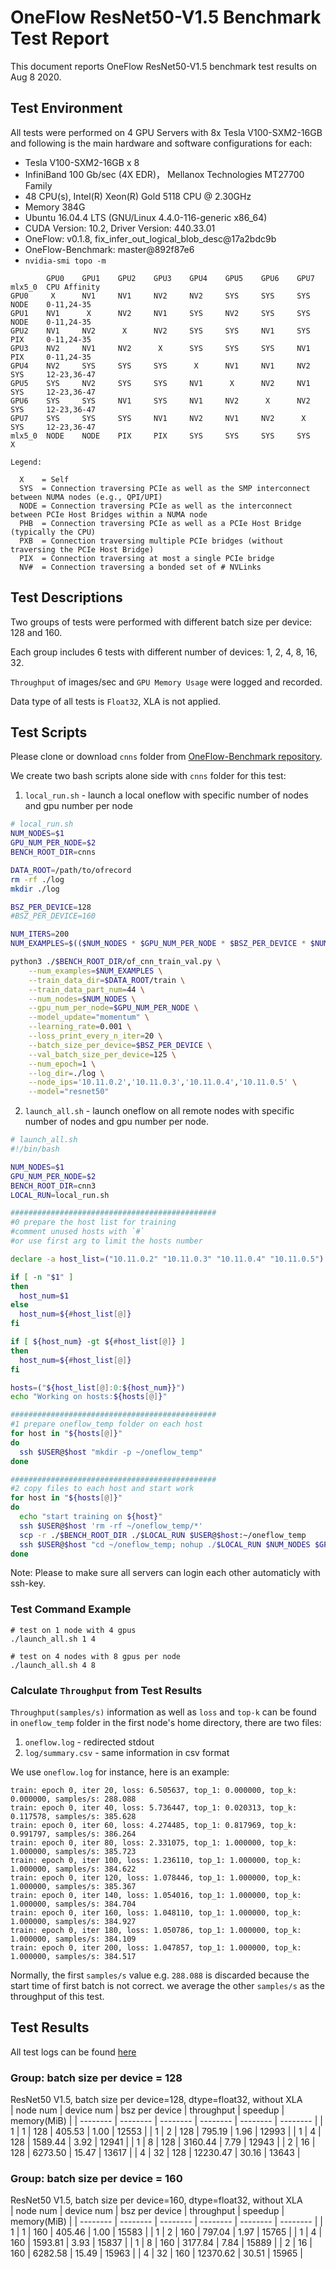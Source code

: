# OneFlow ResNet50-V1.5 Benchmark Test Report
This document reports OneFlow ResNet50-V1.5 benchmark test results on Aug 8 2020. 

## Test Environment
All tests were performed on 4 GPU Servers with 8x Tesla V100-SXM2-16GB and following is the main hardware and software configurations for each:  
- Tesla V100-SXM2-16GB x 8
- InfiniBand 100 Gb/sec (4X EDR)， Mellanox Technologies MT27700 Family
- 48 CPU(s), Intel(R) Xeon(R) Gold 5118 CPU @ 2.30GHz
- Memory 384G
- Ubuntu 16.04.4 LTS (GNU/Linux 4.4.0-116-generic x86_64)
- CUDA Version: 10.2, Driver Version: 440.33.01
- OneFlow: v0.1.8, fix_infer_out_logical_blob_desc@17a2bdc9b
- OneFlow-Benchmark: master@892f87e6
- `nvidia-smi topo -m`
```
        GPU0    GPU1    GPU2    GPU3    GPU4    GPU5    GPU6    GPU7    mlx5_0  CPU Affinity
GPU0     X      NV1     NV1     NV2     NV2     SYS     SYS     SYS     NODE    0-11,24-35
GPU1    NV1      X      NV2     NV1     SYS     NV2     SYS     SYS     NODE    0-11,24-35
GPU2    NV1     NV2      X      NV2     SYS     SYS     NV1     SYS     PIX     0-11,24-35
GPU3    NV2     NV1     NV2      X      SYS     SYS     SYS     NV1     PIX     0-11,24-35
GPU4    NV2     SYS     SYS     SYS      X      NV1     NV1     NV2     SYS     12-23,36-47
GPU5    SYS     NV2     SYS     SYS     NV1      X      NV2     NV1     SYS     12-23,36-47
GPU6    SYS     SYS     NV1     SYS     NV1     NV2      X      NV2     SYS     12-23,36-47
GPU7    SYS     SYS     SYS     NV1     NV2     NV1     NV2      X      SYS     12-23,36-47
mlx5_0  NODE    NODE    PIX     PIX     SYS     SYS     SYS     SYS      X

Legend:

  X    = Self
  SYS  = Connection traversing PCIe as well as the SMP interconnect between NUMA nodes (e.g., QPI/UPI)
  NODE = Connection traversing PCIe as well as the interconnect between PCIe Host Bridges within a NUMA node
  PHB  = Connection traversing PCIe as well as a PCIe Host Bridge (typically the CPU)
  PXB  = Connection traversing multiple PCIe bridges (without traversing the PCIe Host Bridge)
  PIX  = Connection traversing at most a single PCIe bridge
  NV#  = Connection traversing a bonded set of # NVLinks

```

## Test Descriptions
Two groups of tests were performed with different batch size per device: 128 and 160.

Each group includes 6 tests with different number of devices: 1, 2, 4, 8, 16, 32.

`Throughput` of images/sec and `GPU Memory Usage` were logged and recorded.

Data type of all tests is `Float32`, XLA is not applied.

## Test Scripts
Please clone or download `cnns` folder from [OneFlow-Benchmark repository](https://github.com/Oneflow-Inc/OneFlow-Benchmark/tree/master/Classification/cnns). 

We create two bash scripts alone side with `cnns` folder for this test:
1. `local_run.sh` - launch a local oneflow with specific number of nodes and gpu number per node
```bash
# local_run.sh
NUM_NODES=$1
GPU_NUM_PER_NODE=$2
BENCH_ROOT_DIR=cnns

DATA_ROOT=/path/to/ofrecord
rm -rf ./log
mkdir ./log

BSZ_PER_DEVICE=128 
#BSZ_PER_DEVICE=160

NUM_ITERS=200
NUM_EXAMPLES=$(($NUM_NODES * $GPU_NUM_PER_NODE * $BSZ_PER_DEVICE * $NUM_ITERS))

python3 ./$BENCH_ROOT_DIR/of_cnn_train_val.py \
    --num_examples=$NUM_EXAMPLES \
    --train_data_dir=$DATA_ROOT/train \
    --train_data_part_num=44 \
    --num_nodes=$NUM_NODES \
    --gpu_num_per_node=$GPU_NUM_PER_NODE \
    --model_update="momentum" \
    --learning_rate=0.001 \
    --loss_print_every_n_iter=20 \
    --batch_size_per_device=$BSZ_PER_DEVICE \
    --val_batch_size_per_device=125 \
    --num_epoch=1 \
    --log_dir=./log \
    --node_ips='10.11.0.2','10.11.0.3','10.11.0.4','10.11.0.5' \
    --model="resnet50"
```
2. `launch_all.sh` - launch oneflow on all remote nodes with specific number of nodes and gpu number per node.
```bash
# launch_all.sh
#!/bin/bash

NUM_NODES=$1
GPU_NUM_PER_NODE=$2
BENCH_ROOT_DIR=cnn3
LOCAL_RUN=local_run.sh

##############################################
#0 prepare the host list for training
#comment unused hosts with `#`
#or use first arg to limit the hosts number

declare -a host_list=("10.11.0.2" "10.11.0.3" "10.11.0.4" "10.11.0.5")

if [ -n "$1" ]
then
  host_num=$1
else
  host_num=${#host_list[@]}
fi

if [ ${host_num} -gt ${#host_list[@]} ]
then
  host_num=${#host_list[@]}
fi

hosts=("${host_list[@]:0:${host_num}}")
echo "Working on hosts:${hosts[@]}"

##############################################
#1 prepare oneflow_temp folder on each host
for host in "${hosts[@]}"
do
  ssh $USER@$host "mkdir -p ~/oneflow_temp"
done

##############################################
#2 copy files to each host and start work
for host in "${hosts[@]}"
do
  echo "start training on ${host}"
  ssh $USER@$host 'rm -rf ~/oneflow_temp/*'
  scp -r ./$BENCH_ROOT_DIR ./$LOCAL_RUN $USER@$host:~/oneflow_temp
  ssh $USER@$host "cd ~/oneflow_temp; nohup ./$LOCAL_RUN $NUM_NODES $GPU_NUM_PER_NODE 1>oneflow.log 2>&1 </dev/null &"
done
```

Note: Please to make sure all servers can login each other automaticly with ssh-key.

### Test Command Example
```
# test on 1 node with 4 gpus
./launch_all.sh 1 4

# test on 4 nodes with 8 gpus per node
./launch_all.sh 4 8
```

### Calculate `Throughput` from Test Results
`Throughput(samples/s)` information as well as `loss` and `top-k` can be found in `oneflow_temp` folder in the first node's home directory, there are two files:
1. `oneflow.log` - redirected stdout 
2. `log/summary.csv` - same information in csv format 

We use `oneflow.log` for instance, here is an example:
```
train: epoch 0, iter 20, loss: 6.505637, top_1: 0.000000, top_k: 0.000000, samples/s: 288.088
train: epoch 0, iter 40, loss: 5.736447, top_1: 0.020313, top_k: 0.117578, samples/s: 385.628
train: epoch 0, iter 60, loss: 4.274485, top_1: 0.817969, top_k: 0.991797, samples/s: 386.264
train: epoch 0, iter 80, loss: 2.331075, top_1: 1.000000, top_k: 1.000000, samples/s: 385.723
train: epoch 0, iter 100, loss: 1.236110, top_1: 1.000000, top_k: 1.000000, samples/s: 384.622
train: epoch 0, iter 120, loss: 1.078446, top_1: 1.000000, top_k: 1.000000, samples/s: 385.367
train: epoch 0, iter 140, loss: 1.054016, top_1: 1.000000, top_k: 1.000000, samples/s: 384.704
train: epoch 0, iter 160, loss: 1.048110, top_1: 1.000000, top_k: 1.000000, samples/s: 384.927
train: epoch 0, iter 180, loss: 1.050786, top_1: 1.000000, top_k: 1.000000, samples/s: 384.109
train: epoch 0, iter 200, loss: 1.047857, top_1: 1.000000, top_k: 1.000000, samples/s: 384.517
```
Normally, the first `samples/s` value e.g. `288.088` is discarded because the start time of first batch is not correct. we average the other `samples/s` as the throughput of this test.
## Test Results
All test logs can be found [here](https://oneflow-public.oss-cn-beijing.aliyuncs.com/OF_benchmark_logs/oneflow_resnet50_logs.tgz)
### Group: batch size per device = 128
ResNet50 V1.5, batch size per device=128, dtype=float32, without XLA						
| node num | device num | bsz per device | throughput | speedup | memory(MiB) | 
| -------- | -------- | -------- | -------- | -------- | -------- | 
| 1 | 1 | 128 | 405.53  | 1.00  | 12553 | 
| 1 | 2 | 128 | 795.19  | 1.96  | 12993 | 
| 1 | 4 | 128 | 1589.44  | 3.92  | 12941 | 
| 1 | 8 | 128 | 3160.44  | 7.79  | 12943 | 
| 2 | 16 | 128 | 6273.50  | 15.47  | 13617 | 
| 4 | 32 | 128 | 12230.47  | 30.16  | 13643 | 

### Group: batch size per device = 160
ResNet50 V1.5, batch size per device=160, dtype=float32, without XLA						
| node num | device num | bsz per device | throughput | speedup | memory(MiB) | 
| -------- | -------- | -------- | -------- | -------- | -------- | 
| 1 | 1 | 160 | 405.46  | 1.00  | 15583 | 
| 1 | 2 | 160 | 797.04  | 1.97  | 15765 | 
| 1 | 4 | 160 | 1593.81  | 3.93  | 15837 | 
| 1 | 8 | 160 | 3177.84  | 7.84  | 15889 | 
| 2 | 16 | 160 | 6282.58  | 15.49  | 15963 | 
| 4 | 32 | 160 | 12370.62  | 30.51  | 15965 | 

